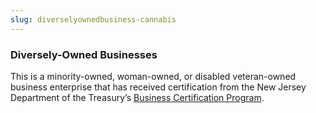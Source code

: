 ```yaml
---
slug: diverselyownedbusiness-cannabis
---
```

### Diversely-Owned Businesses

This is a minority-owned, woman-owned, or disabled veteran-owned business enterprise that has received certification from the New Jersey Department of the Treasury’s [Business Certification Program](https://www.nj.gov/treasury/revenue/business-cert-program.shtml).